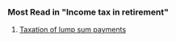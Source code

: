 ###  Most Read in "Income tax in retirement"

  1. [ Taxation of lump sum payments ](/en/employment/retirement/income-tax-in-retirement/retirement-lump-sum-taxation/)
